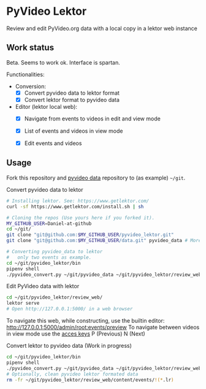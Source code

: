 # PyVideo Lektor

Review and edit PyVideo.org data with a local copy in a lektor web instance

## Work status

Beta. Seems to work ok. Interface is spartan.

Functionalities:

* Conversion:
  * [x] Convert pyvideo data to lektor format
  * [x] Convert lektor format to pyvideo data
* Editor (lektor local web):
  * [x] Navigate from events to videos in edit and view mode
  * [x] List of events and videos in view mode
  * [x] Edit events and videos


## Usage

Fork this repository and [pyvideo data](https://github.com/pyvideo/data) repository to (as example) `~/git`.

Convert pyvideo data to lektor
~~~ bash
# Installing lektor. See: https://www.getlektor.com/
curl -sf https://www.getlektor.com/install.sh | sh

# Cloning the repos (Use yours here if you forked it).
MY_GITHUB_USER=Daniel-at-github
cd ~/git/
git clone "git@github.com:$MY_GITHUB_USER/pyvideo_lektor.git"
git clone "git@github.com:$MY_GITHUB_USER/data.git" pyvideo_data # More clear name in local, renamed as pyvideo_data

# Converting pyvideo_data to lektor
#   only two events as example.
cd ~/git/pyvideo_lektor/bin
pipenv shell
./pyvideo_convert.py ~/git/pyvideo_data ~/git/pyvideo_lektor/review_web/ --events pyday-galicia-2017,pycon-us-2018 -v --pyvideo_to_lektor
~~~

Edit PyVideo data with lektor
~~~ bash
cd ~/git/pyvideo_lektor/review_web/
lektor serve
# Open http://127.0.0.1:5000/ in a web browser
~~~
To navigate this web, while constructing, use the builtin editor: http://127.0.0.1:5000/admin/root:events/preview
To navigate between videos in view mode use the [acces keys](https://www.w3schools.com/tags/att_accesskey.asp) P (Previous) N (Next)

Convert lektor to pyvideo data (Work in progress)
~~~ bash
cd ~/git/pyvideo_lektor/bin
pipenv shell
./pyvideo_convert.py ~/git/pyvideo_data ~/git/pyvideo_lektor/review_web/ -v --lektor_to_pyvideo
# Optionally, clean pyvideo lektor formated data
rm -fr ~/git/pyvideo_lektor/review_web/content/events/!(*.lr)
~~~
